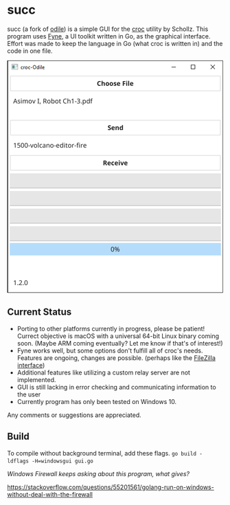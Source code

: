 # succ
succ (a fork of [odile](https://github.com/stormon-force/odile)) is a simple GUI for the [croc](https://github.com/schollz/croc) utility by Schollz. This program uses [Fyne](https://fyne.io/), a UI toolkit written in Go, as the graphical interface. Effort was made to keep the language in Go (what croc is written in) and the code in one file.

![Odile](screenshot.png?raw=true "Screenshot")

## Current Status
* Porting to other platforms currently in progress, please be patient! Currect objective is macOS with a universal 64-bit Linux binary coming soon. (Maybe ARM coming eventually? Let me know if that's of interest!)
* Fyne works well, but some options don't fulfill all of croc's needs. Features are ongoing, changes are possible. (perhaps like the [FileZilla interface](https://filezilla-project.org/))
* Additional features like utilizing a custom relay server are not implemented. 
* GUI is still lacking in error checking and communicating information to the user
* Currently program has only been tested on Windows 10.

Any comments or suggestions are appreciated.

## Build
To compile without background terminal, add these flags.
```go build -ldflags -H=windowsgui gui.go```

*Windows Firewall keeps asking about this program, what gives?*

https://stackoverflow.com/questions/55201561/golang-run-on-windows-without-deal-with-the-firewall